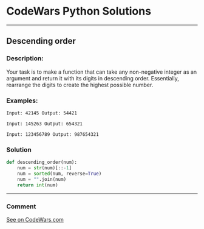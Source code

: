 # CodeWars Python Solutions

---

## Descending order


### Description:

Your task is to make a function that can take any non-negative integer as an argument and return it with its digits
in descending order. Essentially, rearrange the digits to create the highest possible number.

### Examples:
```
Input: 42145 Output: 54421

Input: 145263 Output: 654321

Input: 123456789 Output: 987654321
```

### Solution


```python
def descending_order(num):
    num = str(num)[::-1]
    num = sorted(num, reverse=True)
    num = "".join(num)
    return int(num)
```

---
### Comment



[See on CodeWars.com](https://www.codewars.com/users/ITRonin)
